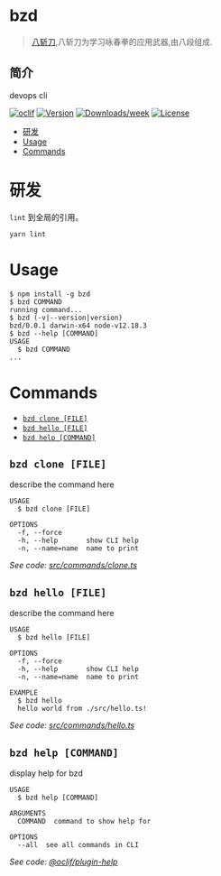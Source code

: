 bzd
===
> [八斩刀](https://zh.wikipedia.org/wiki/%E5%85%AB%E6%96%AC%E5%88%80),八斩刀为学习咏春拳的应用武器,由八段组成.


## 简介
devops cli

[![oclif](https://img.shields.io/badge/cli-oclif-brightgreen.svg)](https://oclif.io)
[![Version](https://img.shields.io/npm/v/bzd.svg)](https://npmjs.org/package/bzd)
[![Downloads/week](https://img.shields.io/npm/dw/bzd.svg)](https://npmjs.org/package/bzd)
[![License](https://img.shields.io/npm/l/bzd.svg)](https://github.com/felix9ia/bzd/blob/master/package.json)

<!-- toc -->
* [研发](#研发)
* [Usage](#usage)
* [Commands](#commands)
<!-- tocstop -->
# 研发
`lint` 到全局的引用。

```
yarn lint
```



# Usage

<!-- usage -->
```sh-session
$ npm install -g bzd
$ bzd COMMAND
running command...
$ bzd (-v|--version|version)
bzd/0.0.1 darwin-x64 node-v12.18.3
$ bzd --help [COMMAND]
USAGE
  $ bzd COMMAND
...
```
<!-- usagestop -->

# Commands
<!-- commands -->
* [`bzd clone [FILE]`](#bzd-clone-file)
* [`bzd hello [FILE]`](#bzd-hello-file)
* [`bzd help [COMMAND]`](#bzd-help-command)

## `bzd clone [FILE]`

describe the command here

```
USAGE
  $ bzd clone [FILE]

OPTIONS
  -f, --force
  -h, --help       show CLI help
  -n, --name=name  name to print
```

_See code: [src/commands/clone.ts](https://github.com/felix9ia/bzd/blob/v0.0.1/src/commands/clone.ts)_

## `bzd hello [FILE]`

describe the command here

```
USAGE
  $ bzd hello [FILE]

OPTIONS
  -f, --force
  -h, --help       show CLI help
  -n, --name=name  name to print

EXAMPLE
  $ bzd hello
  hello world from ./src/hello.ts!
```

_See code: [src/commands/hello.ts](https://github.com/felix9ia/bzd/blob/v0.0.1/src/commands/hello.ts)_

## `bzd help [COMMAND]`

display help for bzd

```
USAGE
  $ bzd help [COMMAND]

ARGUMENTS
  COMMAND  command to show help for

OPTIONS
  --all  see all commands in CLI
```

_See code: [@oclif/plugin-help](https://github.com/oclif/plugin-help/blob/v3.2.2/src/commands/help.ts)_
<!-- commandsstop -->
